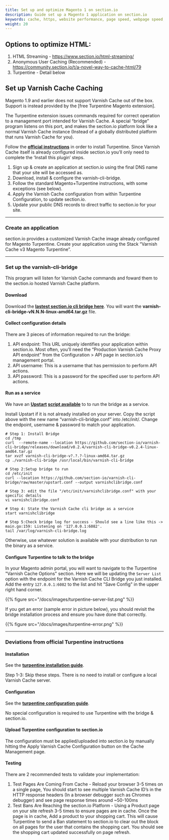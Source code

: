 ```yaml
---
title: Set up and optimize Magento 1 on section.io
description: Guide set up a Magento 1 application on section.io
keywords: cache, https, website performance, page speed, webpage speed, website security, content delivery network, CDN
weight: 20
---
```

## Options to optimize HTML:

1.  HTML Streaming - https://www.section.io/html-streaming/
2.  Anonymous User Caching (Recommended) - https://community.section.io/t/a-novel-way-to-cache-html/79
3.  Turpentine - Detail below

## Set up Varnish Cache Caching

Magento 1.9 and earlier does not support Varnish Cache out of the box. Support is instead provided by the [free Turpentine Magento extension].

The Turpentine extension issues commands required for correct operation to a management port intended for Varnish Cache. A special “bridge” program listens on this port, and makes the section.io platform look like a normal Varnish Cache instance (Instead of a globally distributed platform that runs Varnish Cache for you).

Follow the **[official instructions](https://github.com/nexcess/magento-turpentine/wiki/Installation)** in order to install Turpentine. Since Varnish Cache itself is already configured inside section.io you’ll only need to complete the ‘Install this plugin’ steps.

1.  Sign up & create an application at section.io using the final DNS name that your site will be accessed as.
2.  Download, install & configure the varnish-cli-bridge.
3.  Follow the standard Magento+Turpentine instructions, with some exceptions (see below).
4.  Apply the Varnish Cache configuration from within Turpentine Configuration, to update section.io.
5.  Update your public DNS records to direct traffic to section.io for your site.

---

### Create an application

section.io provides a customized Varnish Cache image already configured for Magento Turpentine. Create your application using the Stack “Varnish Cache v3 Magento Turpentine”.

---

### Set up the varnish-cli-bridge

This program will listen for Varnish Cache commands and foward them to the section.io hosted Varnish Cache platform.

#### Download

Download the **[lastest section.io cli bridge here](https://github.com/section-io/varnish-cli-bridge/releases/)**. You will want the **varnish-cli-bridge-vN.N.N-linux-amd64.tar.gz** file.

#### Collect configuration details

There are 3 pieces of information required to run the bridge:

1.  API endpoint: This URL uniquely identifies your application within section.io. Most often, you’ll need the “Production Varnish Cache Proxy API endpoint” from the Configuration &gt; API page in section.io’s management portal.
2.  API username: This is a username that has permission to perform API actions.
1.  API password: This is a password for the specified user to perform API actions.

#### Run as a service

We have an **[Upstart](http://upstart.ubuntu.com/) [script available](https://github.com/section-io/varnish-cli-bridge/blob/master/upstart.conf)** to to run the bridge as a service.

Install Upstart if it is not already installed on your server. Copy the script above with the new name “varnish-cli-bridge.conf” into /etc/init/. Change the endpoint, username & password to match your application.

    # Step 1: Install Bridge
    cd /tmp
    curl  --remote-name --location https://github.com/section-io/varnish-cli-bridge/releases/download/v0.2.4/varnish-cli-bridge-v0.2.4-linux-amd64.tar.gz
    tar xvzf varnish-cli-bridge-v?.?.?-linux-amd64.tar.gz
    cp ./varnish-cli-bridge /usr/local/bin/varnish-cli-bridge

    # Step 2:Setup bridge to run
    cd /etc/init
    curl --location https://github.com/section-io/varnish-cli-bridge/raw/master/upstart.conf --output varnishclibridge.conf

    # Step 3: edit the file "/etc/init/varnishclibridge.conf" with your specific details
    vi varnishclibridge.conf

    # Step 4: State the Varnish Cache cli bridge as a service
    start varnishclibridge

    # Step 5:Check bridge log for success - Should see a line like this -> main.go:159: Listening on '127.0.0.1:6082'.
    tail /var/log/varnish-cli-bridge.log

Otherwise, use whatever solution is available with your distribution to run the binary as a service.

#### Configure Turpentine to talk to the bridge

In your Magento admin portal, you will want to navigate to the Turpentine "Varnish Cache Options" section. Here we will be updating the `Server List` option with the endpoint for the Varnish Cache CLI Bridge you just installed. Add the entry `127.0.0.1:6082` to the list and hit "Save Config" in the upper right hand corner.

{{% figure src="/docs/images/turpentine-server-list.png" %}}

If you get an error (sample error in picture below), you should revisit the bridge installation process and ensure you have done that correctly.

{{% figure src="/docs/images/turpentine-error.png" %}}

---

### Deviations from official Turpentine instructions

#### Installation

See the **[turpentine installation guide](https://github.com/nexcess/magento-turpentine/wiki/Installation)**.

Step 1-3: Skip these steps. There is no need to install or configure a local Varnish Cache server.

#### Configuration

See the **[turpentine configuration guide](https://github.com/nexcess/magento-turpentine/wiki/Configuration)**.

No special configuration is required to use Turpentine with the bridge & section.io.

#### Upload Turpentine configuration to section.io

The configuration must be applied/uploaded into section.io by manually hitting the Apply Varnish Cache Configuration button on the Cache Management page.

#### Testing

There are 2 recommended tests to validate your implementation:

1.  Test Pages Are Coming From Cache - Reload your browser 3-5 times on a single page, You should start to see multiple Varnish Cache ID’s in the HTTP response headers (In a browser debugger such as Chromes debugger) and see page response times around ~50-100ms
2.  Test Bans Are Reaching the section.io Platform - Using a Product page on your site refresh 3-5 times to ensure pages are in cache. Once the page is in cache, Add a product to your shopping cart. This will cause Turpentine to send a Ban statement to section.io to clear out the block on all pages for the user that contains the shopping cart. You should see the shopping cart updated successfully on page refresh.

